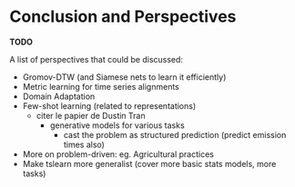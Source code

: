 # Conclusion and Perspectives

**TODO**

A list of perspectives that could be discussed:

* Gromov-DTW (and Siamese nets to learn it efficiently)
* Metric learning for time series alignments
* Domain Adaptation
* Few-shot learning (related to representations)
  * citer le papier de Dustin Tran
    * generative models for various tasks
      * cast the problem as structured prediction (predict emission times also)
* More on problem-driven: eg. Agricultural practices
* Make tslearn more generalist (cover more basic stats models, more tasks)
